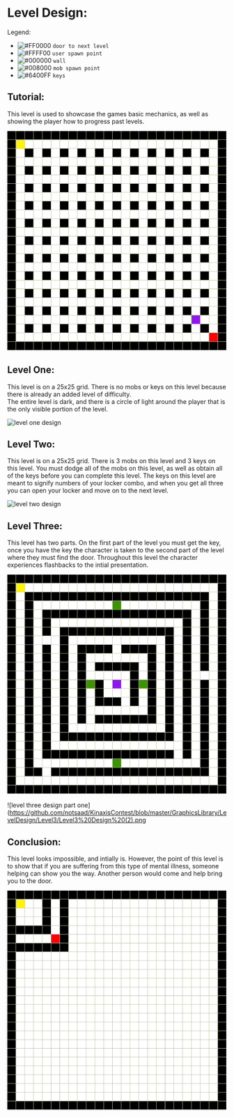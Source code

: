 # Level Design:
Legend:
- ![#FF0000](https://placehold.it/15/ff0000/000000?text=+) `door to next level`
- ![#FFFF00](https://placehold.it/15/ffff00/000000?text=+) `user spawn point`
- ![#000000](https://placehold.it/15/000000/000000?text=+) `wall`
- ![#008000](https://placehold.it/15/008000/000000?text=+) `mob spawn point`
- ![#6400FF](https://placehold.it/15/6400FF/000000?text=+) `keys`

## Tutorial:
This level is used to showcase the games basic mechanics, as well as showing the player how to progress past levels.

![tutorial design](https://github.com/notsaad/KinaxisContest/blob/master/GraphicsLibrary/LevelDesign/Tutorial/Tutorial%20Design.png)

## Level One:
This level is on a 25x25 grid. There is no mobs or keys on this level because there is already an added level of difficulty. <br>
The entire level is dark, and there is a circle of light around the player that is the only visible portion of the level.

![level one design](https://github.com/notsaad/KinaxisContest/blob/master/GraphicsLibrary/LevelDesign/Level1/Level1%20Design.png)

## Level Two:
This level is on a 25x25 grid. There is 3 mobs on this level and 3 keys on this level. You must dodge all of the mobs on this level, as well as obtain all of the keys before you can complete this level. The keys on this level are meant to signify numbers of your locker combo, and when you get all three you can open your locker and move on to the next level.

![level two design](https://github.com/notsaad/KinaxisContest/blob/master/GraphicsLibrary/LevelDesign/Level2/Level2%20Design.png)

## Level Three:
This level has two parts. On the first part of the level you must get the key, once you have the key the character is taken to the second part of the level where they must find the door. Throughout this level the character experiences flashbacks to the intial presentation.

![level three design part one](https://github.com/notsaad/KinaxisContest/blob/master/GraphicsLibrary/LevelDesign/Level3/Level3%20Design%20(1).png)

![level three design part one](https://github.com/notsaad/KinaxisContest/blob/master/GraphicsLibrary/LevelDesign/Level3/Level3%20Design%20(2).png

## Conclusion:
This level looks impossible, and intially is. However, the point of this level is to show that if you are suffering from this type of mental illness, someone helping can show you the way. Another person would come and help bring you to the door.

![conclusion design](https://github.com/notsaad/KinaxisContest/blob/master/GraphicsLibrary/LevelDesign/Conclusion/Conclusion%20Design.png)
